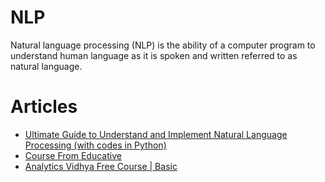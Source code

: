 # NLP
Natural language processing (NLP) is the ability of a computer program to understand human language as it is spoken and written referred to as natural language.
# Articles
- [Ultimate Guide to Understand and Implement Natural Language Processing (with codes in Python)](https://www.analyticsvidhya.com/blog/2017/01/ultimate-guide-to-understand-implement-natural-language-processing-codes-in-python/)
- [Course From Educative](https://www.educative.io/courses/natural-language-processing-ml/N0Wr9zwpEmv)
- [Analytics Vidhya Free Course | Basic](https://courses.analyticsvidhya.com/pages/all-free-courses)
